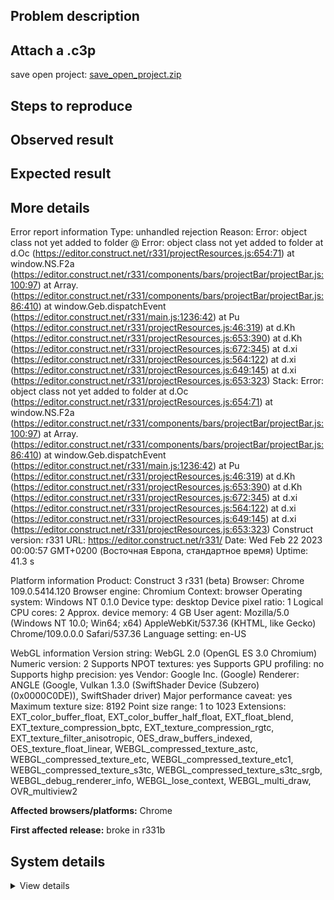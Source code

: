 ## Problem description



## Attach a .c3p

save open project: [save_open_project.zip](https://github.com/WilsonPercival/WilsonPercival/files/10798172/save_open_project.zip)

## Steps to reproduce



## Observed result



## Expected result



## More details

Error report information
Type: unhandled rejection
Reason: Error: object class not yet added to folder @ Error: object class not yet added to folder at d.Oc (https://editor.construct.net/r331/projectResources.js:654:71) at window.NS.F2a (https://editor.construct.net/r331/components/bars/projectBar/projectBar.js:100:97) at Array. (https://editor.construct.net/r331/components/bars/projectBar/projectBar.js:86:410) at window.Geb.dispatchEvent (https://editor.construct.net/r331/main.js:1236:42) at Pu (https://editor.construct.net/r331/projectResources.js:46:319) at d.Kh (https://editor.construct.net/r331/projectResources.js:653:390) at d.Kh (https://editor.construct.net/r331/projectResources.js:672:345) at d.xi (https://editor.construct.net/r331/projectResources.js:564:122) at d.xi (https://editor.construct.net/r331/projectResources.js:649:145) at d.xi (https://editor.construct.net/r331/projectResources.js:653:323)
Stack: Error: object class not yet added to folder at d.Oc (https://editor.construct.net/r331/projectResources.js:654:71) at window.NS.F2a (https://editor.construct.net/r331/components/bars/projectBar/projectBar.js:100:97) at Array. (https://editor.construct.net/r331/components/bars/projectBar/projectBar.js:86:410) at window.Geb.dispatchEvent (https://editor.construct.net/r331/main.js:1236:42) at Pu (https://editor.construct.net/r331/projectResources.js:46:319) at d.Kh (https://editor.construct.net/r331/projectResources.js:653:390) at d.Kh (https://editor.construct.net/r331/projectResources.js:672:345) at d.xi (https://editor.construct.net/r331/projectResources.js:564:122) at d.xi (https://editor.construct.net/r331/projectResources.js:649:145) at d.xi (https://editor.construct.net/r331/projectResources.js:653:323)
Construct version: r331
URL: https://editor.construct.net/r331/
Date: Wed Feb 22 2023 00:00:57 GMT+0200 (Восточная Европа, стандартное время)
Uptime: 41.3 s

Platform information
Product: Construct 3 r331 (beta)
Browser: Chrome 109.0.5414.120
Browser engine: Chromium
Context: browser
Operating system: Windows NT 0.1.0
Device type: desktop
Device pixel ratio: 1
Logical CPU cores: 2
Approx. device memory: 4 GB
User agent: Mozilla/5.0 (Windows NT 10.0; Win64; x64) AppleWebKit/537.36 (KHTML, like Gecko) Chrome/109.0.0.0 Safari/537.36
Language setting: en-US

WebGL information
Version string: WebGL 2.0 (OpenGL ES 3.0 Chromium)
Numeric version: 2
Supports NPOT textures: yes
Supports GPU profiling: no
Supports highp precision: yes
Vendor: Google Inc. (Google)
Renderer: ANGLE (Google, Vulkan 1.3.0 (SwiftShader Device (Subzero) (0x0000C0DE)), SwiftShader driver)
Major performance caveat: yes
Maximum texture size: 8192
Point size range: 1 to 1023
Extensions: EXT_color_buffer_float, EXT_color_buffer_half_float, EXT_float_blend, EXT_texture_compression_bptc, EXT_texture_compression_rgtc, EXT_texture_filter_anisotropic, OES_draw_buffers_indexed, OES_texture_float_linear, WEBGL_compressed_texture_astc, WEBGL_compressed_texture_etc, WEBGL_compressed_texture_etc1, WEBGL_compressed_texture_s3tc, WEBGL_compressed_texture_s3tc_srgb, WEBGL_debug_renderer_info, WEBGL_lose_context, WEBGL_multi_draw, OVR_multiview2

**Affected browsers/platforms:** Chrome

**First affected release:** broke in r331b

## System details

<details><summary>View details</summary>

Platform information
Product: Construct 3 r331 (beta)
Browser: Chrome 109.0.5414.120
Browser engine: Chromium
Context: browser
Operating system: Windows NT 0.1.0
Device type: desktop
Device pixel ratio: 1
Logical CPU cores: 2
Approx. device memory: 4 GB
User agent: Mozilla/5.0 (Windows NT 10.0; Win64; x64) AppleWebKit/537.36 (KHTML, like Gecko) Chrome/109.0.0.0 Safari/537.36
Language setting: en-US

Local storage
Storage quota (approx): 59 gb
Storage usage (approx): 198 mb (0.3%)
Persistant storage: No

Browser support notes
This list contains missing features that are not required, but could improve performance or user experience if supported.

UI effects are disabled in settings.
WebGL indicates a major performance caveat. It is probably using software rendering.
WebGL information
Version string: WebGL 2.0 (OpenGL ES 3.0 Chromium)
Numeric version: 2
Supports NPOT textures: yes
Supports GPU profiling: no
Supports highp precision: yes
Vendor: Google Inc. (Google)
Renderer: ANGLE (Google, Vulkan 1.3.0 (SwiftShader Device (Subzero) (0x0000C0DE)), SwiftShader driver)
Major performance caveat: yes
Maximum texture size: 8192
Point size range: 1 to 1023
Extensions:

EXT_color_buffer_float
EXT_color_buffer_half_float
EXT_float_blend
EXT_texture_compression_bptc
EXT_texture_compression_rgtc
EXT_texture_filter_anisotropic
OES_draw_buffers_indexed
OES_texture_float_linear
WEBGL_compressed_texture_astc
WEBGL_compressed_texture_etc
WEBGL_compressed_texture_etc1
WEBGL_compressed_texture_s3tc
WEBGL_compressed_texture_s3tc_srgb
WEBGL_debug_renderer_info
WEBGL_lose_context
WEBGL_multi_draw
OVR_multiview2
Audio information
System sample rate: 48000 Hz
Output channels: 2
Output interpretation: speakers
Supported decode formats:

WebM Opus (audio/webm; codecs=opus)
Ogg Opus (audio/ogg; codecs=opus)
WebM Vorbis (audio/webm; codecs=vorbis)
Ogg Vorbis (audio/ogg; codecs=vorbis)
MPEG-4 AAC (audio/mp4; codecs=mp4a.40.5)
MP3 (audio/mpeg)
FLAC (audio/flac)
PCM WAV (audio/wav; codecs=1)
Supported encode formats:

WebM Opus (audio/webm; codecs=opus)
Video information
Supported decode formats:

WebM AV1 (video/webm; codecs=av01.0.00M.08)
MP4 AV1 (video/mp4; codecs=av01.0.00M.08)
WebM VP9 (video/webm; codecs=vp9)
WebM VP8 (video/webm; codecs=vp8)
Ogg Theora (video/ogg; codecs=theora)
H.264 (video/mp4; codecs=avc1.42E01E)
Supported encode formats:

WebM VP9 (video/webm; codecs=vp9)
WebM VP8 (video/webm; codecs=vp8)

</details>
